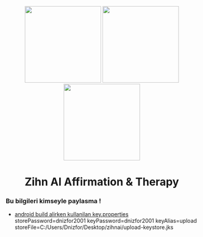 <p align="center">
  <img src="https://github.com/user-attachments/assets/5cc9a5e6-a1d9-4f5e-aea8-28e333fcc06b" width="200">
  <img src="https://github.com/user-attachments/assets/3cc50a2a-e7d7-465f-9d9d-bd3d19818af0" width="200">
  <img src="https://github.com/user-attachments/assets/b2ffe98a-3a43-4d79-92a2-72a91a49e6af" width="200">
</p>

<h1 align="center">Zihn AI Affirmation & Therapy</h1>



### Bu bilgileri kimseyle paylasma !
- [android build alirken kullanilan key.properties](https://docs.flutter.dev/deployment/android)
storePassword=dnizfor2001
keyPassword=dnizfor2001
keyAlias=upload
storeFile=C:/Users/Dnizfor/Desktop/zihnai/upload-keystore.jks
